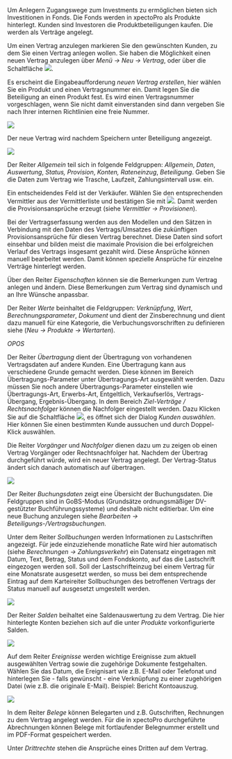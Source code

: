 Um Anlegern Zugangswege zum Investments zu ermöglichen  bieten sich Investitionen in Fonds. Die Fonds werden in xpectoPro als Produkte hinterlegt. 
Kunden sind Investoren die Produktbeteiligungen kaufen. Die werden als Verträge angelegt.

Um einen Vertrag anzulegen markieren Sie den gewünschten Kunden, zu dem Sie einen Vertrag anlegen wollen. Sie haben die Möglichkeit einen neuen Vertrag anzulegen über *Menü → Neu → Vertrag*, oder über die Schaltfläche ![](http://xpecto.github.io/docs/img/img_1426508800812.png).

Es erscheint die Eingabeaufforderung *neuen Vertrag erstellen*, hier wählen Sie ein Produkt und einen Vertragsnummer ein. Damit legen Sie die Beteiligung an einen Produkt fest. 
Es wird einen Vertragsnummer vorgeschlagen, wenn Sie nicht damit einverstanden sind dann vergeben Sie nach Ihrer internen Richtlinien eine freie Nummer.

![](http://xpecto.github.io/docs/img/img_1438334207283.png)

Der neue Vertrag wird nachdem Speichern unter Beteiligung angezeigt.

![](http://xpecto.github.io/docs/img/img_1438334870235.png)

Der Reiter *Allgemein* teil sich in folgende Feldgruppen: *Allgemein*, *Daten*, *Auswertung*, *Status, Provision*, *Konten, Rateneinzug*,  *Beteiligung*. 
Geben Sie die Daten zum Vertrag wie Trasche, Laufzeit, Zahlungsintervall usw. ein. 

Ein entscheidendes Feld ist der Verkäufer. Wählen Sie den entsprechenden Vermittler aus der Vermittlerliste  und bestätigen Sie mit ![](http://xpecto.github.io/docs/img/img041.png). Damit werden die Provisionsansprüche erzeugt (siehe *Vermittler → Provisionen*).

Bei der Vertragserfassung werden aus den Modellen und den Sätzen in Verbindung mit den Daten des Vertrags/Umsatzes die zukünftigen Provisionsansprüche  für diesen Vertrag berechnet. Diese Daten sind sofort einsehbar und bilden meist die maximale Provision die bei erfolgreichen Verlauf des Vertrags insgesamt gezahlt wird. Diese Ansprüche können manuell bearbeitet werden. Damit können spezielle Ansprüche für einzelne Verträge hinterlegt werden.

Über den Reiter *Eigenschaften* können sie die Bemerkungen zum Vertrag anlegen und ändern.  Diese Bemerkungen zum Vertrag sind dynamisch und an Ihre Wünsche anpassbar. 

Der Reiter *Werte* beinhaltet die Feldgruppen:  *Verknüpfung*, *Wert*, *Berechnungsparameter*, *Dokument* und dient der Zinsberechnung und dient dazu manuell  für eine Kategorie, die Verbuchungsvorschriften zu definieren siehe (*Neu → Produkte → Wertarten*). 

*OPOS* 

Der Reiter *Übertragung* dient der Übertragung von vorhandenen Vertragsdaten auf andere Kunden. Eine Übertragung kann aus verschiedene Grunde gemacht werden. Diese können im Bereich Übertragungs-Parameter unter Übertragungs-Art ausgewählt werden. Dazu müssen Sie noch andere Übertragungs-Parameter einstellen wie Übertragungs-Art, Erwerbs-Art, Entgeltlich, Verkaufserlös, Vertrags-Übergang, Ergebnis-Übergang.
In dem Bereich *Ziel-Verträge / Rechtsnachfolger* können die Nachfolger eingestellt werden. Dazu Klicken Sie auf die Schaltfläche ![](http://xpecto.github.io/docs/img/img_1426513187688.png), es öffnet sich der Dialog *Kunden auswählen*. Hier können Sie einen bestimmten Kunde aussuchen und durch Doppel-Klick auswählen.

Die Reiter *Vorgänger* und *Nachfolger* dienen dazu um zu zeigen ob einen Vertrag Vorgänger oder Rechtsnachfolger hat.
Nachdem der Übertrag durchgeführt würde, wird ein neuer Vertrag angelegt. Der Vertrag-Status ändert sich danach automatisch auf übertragen.

![](http://xpecto.github.io/docs/img/img_1418993023788.png)

Der Reiter *Buchungsdaten* zeigt eine Übersicht der Buchungsdaten. Die Feldgruppen sind in GoBS-Modus (Grundsätze ordnungsmäßiger DV-gestützter Buchführungssysteme) und deshalb nicht editierbar. Um eine neue Buchung anzulegen siehe *Bearbeiten → Beteiligungs-/Vertragsbuchungen.*

Unter dem Reiter *Sollbuchungen* werden Informationen zu Lastschriften angezeigt. Für jede einzuziehende monatliche Rate wird hier automatisch (siehe *Berechnungen → Zahlungsverkehr*) ein Datensatz eingetragen mit Datum, Text, Betrag, Status und dem Fondskonto, auf das die Lastschrift eingezogen werden soll.
Soll der Lastschrifteinzug bei einem Vertrag für eine  Monatsrate ausgesetzt werden, so muss bei dem entsprechende Eintrag auf dem Karteireiter Sollbuchungen des betroffenen Vertrags der Status manuell auf ausgesetzt umgestellt werden.

![](http://xpecto.github.io/docs/img/img_1438587897527.png)

Der Reiter *Salden* beihaltet eine Saldenauswertung zu dem Vertrag. Die hier hinterlegte Konten beziehen sich auf die unter *Produkte* vorkonfigurierte Salden.

![](http://xpecto.github.io/docs/img/img_1438588004842.png)

Auf dem Reiter *Ereignisse* werden wichtige Ereignisse zum aktuell ausgewählten Vertrag sowie die zugehörige Dokumente festgehalten. Wählen Sie das Datum, die Ereignisart wie z.B. E-Mail oder Telefonat und hinterlegen Sie - falls gewünscht - eine Verknüpfung zu einer zugehörigen Datei (wie z.B. die originale E-Mail).
Beispiel: Bericht Kontoauszug.

![](http://xpecto.github.io/docs/img/img_1438588077244.png)

In dem Reiter *Belege* können Belegarten und z.B. Gutschriften, Rechnungen zu dem Vertrag angelegt werden.
Für die in xpectoPro durchgeführte Abrechnungen können Belege mit fortlaufender Belegnummer erstellt und im PDF-Format gespeichert werden.

Unter *Drittrechte* stehen die Ansprüche eines Dritten auf dem Vertrag. 